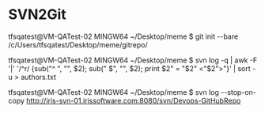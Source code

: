 # SVN2Git



tfsqatest@VM-QATest-02 MINGW64 ~/Desktop/meme
$  git init --bare /c/Users/tfsqatest/Desktop/meme/gitrepo/


tfsqatest@VM-QATest-02 MINGW64 ~/Desktop/meme
$ svn log -q | awk -F '|' '/^r/ {sub("^ ", "", $2); sub(" $", "", $2); print $2" = "$2" <"$2">"}' | sort -u > authors.txt

tfsqatest@VM-QATest-02 MINGW64 ~/Desktop/meme
$ svn log --stop-on-copy http://iris-svn-01.irissoftware.com:8080/svn/Devops-GitHubRepo


